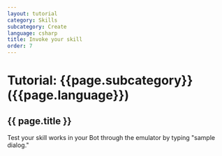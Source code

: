 ```yaml
---
layout: tutorial
category: Skills
subcategory: Create
language: csharp
title: Invoke your skill
order: 7
---
```


# Tutorial: {{page.subcategory}} ({{page.language}})

## {{ page.title }}

Test your skill works in your Bot through the emulator by typing "sample dialog."
